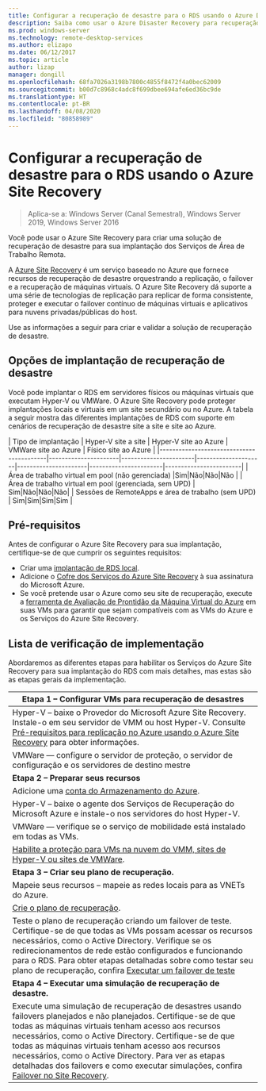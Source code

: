 ```yaml
---
title: Configurar a recuperação de desastre para o RDS usando o Azure Disaster Recovery
description: Saiba como usar o Azure Disaster Recovery para recuperação de desastre em uma implantação do RDS
ms.prod: windows-server
ms.technology: remote-desktop-services
ms.author: elizapo
ms.date: 06/12/2017
ms.topic: article
author: lizap
manager: dongill
ms.openlocfilehash: 68fa7026a3198b7800c4855f8472f4a0bec62009
ms.sourcegitcommit: b00d7c8968c4adc8f699dbee694afe6ed36bc9de
ms.translationtype: HT
ms.contentlocale: pt-BR
ms.lasthandoff: 04/08/2020
ms.locfileid: "80858989"
---
```

# <a name="set-up-disaster-recovery-for-rds-using-azure-site-recovery"></a>Configurar a recuperação de desastre para o RDS usando o Azure Site Recovery

>Aplica-se a: Windows Server (Canal Semestral), Windows Server 2019, Windows Server 2016

Você pode usar o Azure Site Recovery para criar uma solução de recuperação de desastre para sua implantação dos Serviços de Área de Trabalho Remota. 

A [Azure Site Recovery](/azure/site-recovery/site-recovery-overview) é um serviço baseado no Azure que fornece recursos de recuperação de desastre orquestrando a replicação, o failover e a recuperação de máquinas virtuais. O Azure Site Recovery dá suporte a uma série de tecnologias de replicação para replicar de forma consistente, proteger e executar o failover contínuo de máquinas virtuais e aplicativos para nuvens privadas/públicas do host. 

Use as informações a seguir para criar e validar a solução de recuperação de desastre.

## <a name="disaster-recovery-deployment-options"></a>Opções de implantação de recuperação de desastre

Você pode implantar o RDS em servidores físicos ou máquinas virtuais que executam Hyper-V ou VMWare. O Azure Site Recovery pode proteger implantações locais e virtuais em um site secundário ou no Azure. A tabela a seguir mostra das diferentes implantações de RDS com suporte em cenários de recuperação de desastre site a site e site ao Azure.

| Tipo de implantação                          | Hyper-V site a site | Hyper-V site ao Azure | VMWare site ao Azure | Físico site ao Azure |
|------------------------------------------|----------------------|-----------------------|---------------------|----------------------|-----------------------|------------------------|
| Área de trabalho virtual em pool (não gerenciada)       |Sim|Não|Não|Não |
| Área de trabalho virtual em pool (gerenciada, sem UPD) | Sim|Não|Não|Não|
| Sessões de RemoteApps e área de trabalho (sem UPD) | Sim|Sim|Sim|Sim  |

## <a name="prerequisites"></a>Pré-requisitos

Antes de configurar o Azure Site Recovery para sua implantação, certifique-se de que cumprir os seguintes requisitos:

- Criar uma [implantação de RDS local](rds-deploy-infrastructure.md).
- Adicione o [Cofre dos Serviços do Azure Site Recovery](/azure/site-recovery/site-recovery-vmm-to-azure#create-a-recovery-services-vault) à sua assinatura do Microsoft Azure.
- Se você pretende usar o Azure como seu site de recuperação, execute a [ferramenta de Avaliação de Prontidão da Máquina Virtual do Azure](https://azure.microsoft.com/downloads/vm-readiness-assessment/) em suas VMs para garantir que sejam compatíveis com as VMs do Azure e os Serviços do Azure Site Recovery.
 
## <a name="implementation-checklist"></a>Lista de verificação de implementação

Abordaremos as diferentes etapas para habilitar os Serviços do Azure Site Recovery para sua implantação do RDS com mais detalhes, mas estas são as etapas gerais da implementação.

| **Etapa 1 – Configurar VMs para recuperação de desastres**                                                                                                                                                                                               |
|--------------------------------------------------------------------------------------------------------------------------------------------------------------------------------------------------------------------------------------------|
| Hyper-V – baixe o Provedor do Microsoft Azure Site Recovery. Instale-o em seu servidor de VMM ou host Hyper-V. Consulte [Pré-requisitos para replicação no Azure usando o Azure Site Recovery](/azure/site-recovery/site-recovery-prereq) para obter informações.                                                                                                                             |
| VMWare — configure o servidor de proteção, o servidor de configuração e os servidores de destino mestre                                                                                                                                                      |
| **Etapa 2 – Preparar seus recursos**                                                                                                                                                                                                           |
| Adicione uma [conta do Armazenamento do Azure](/azure/storage/storage-create-storage-account).                                                                                                                                                                                                              |
| Hyper-V – baixe o agente dos Serviços de Recuperação do Microsoft Azure e instale-o nos servidores do host Hyper-V.                                                                                                                                     |
| VMWare — verifique se o serviço de mobilidade está instalado em todas as VMs.                                                                                                                                                                           |
| [Habilite a proteção para VMs na nuvem do VMM, sites de Hyper-V ou sites de VMWare](rds-enable-dr-with-asr.md).                                                                                                                                                                    |
| **Etapa 3 – Criar seu plano de recuperação.**                                                                                                                                                                                                        |
| Mapeie seus recursos – mapeie as redes locais para as VNETs do Azure.                                                                                                                                                                              |
| [Crie o plano de recuperação](rds-disaster-recovery-plan.md). |
| Teste o plano de recuperação criando um failover de teste. Certifique-se de que todas as VMs possam acessar os recursos necessários, como o Active Directory. Verifique se os redirecionamentos de rede estão configurados e funcionando para o RDS. Para obter etapas detalhadas sobre como testar seu plano de recuperação, confira [Executar um failover de teste](/azure/site-recovery/site-recovery-test-failover-to-azure)|
| **Etapa 4 – Executar uma simulação de recuperação de desastre.**                                                                                                                                                                                                     |
| Execute uma simulação de recuperação de desastres usando failovers planejados e não planejados. Certifique-se de que todas as máquinas virtuais tenham acesso aos recursos necessários, como o Active Directory. Certifique-se de que todas as máquinas virtuais tenham acesso aos recursos necessários, como o Active Directory. Para ver as etapas detalhadas dos failovers e como executar simulações, confira [Failover no Site Recovery](/azure/site-recovery/site-recovery-failover).|



